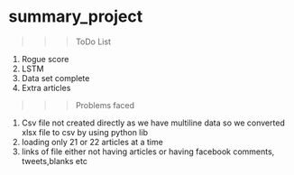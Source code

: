 # summary_project
>>>ToDo List
  1) Rogue score
  2) LSTM
  3) Data set complete
  4) Extra articles
 
>>>Problems faced
  1) Csv file not created directly as we have multiline data so we converted xlsx file to csv by using python lib
  2) loading only 21 or 22 articles at a time 
  3) links of file either not having articles or having facebook comments, tweets,blanks etc
